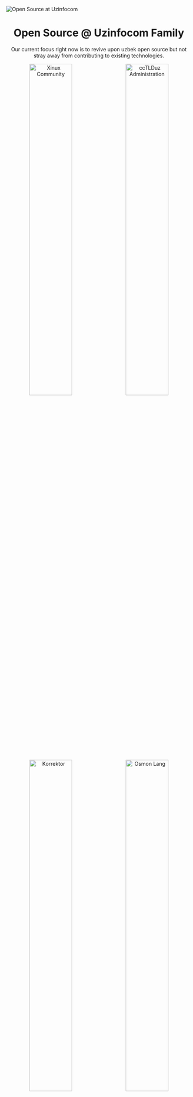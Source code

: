 ![Open Source at Uzinfocom](https://github.com/uzinfocom-org/.github/blob/main/images/banners.png) 

<p align="center"><h1 align="center">Open Source @ Uzinfocom Family</h1></p>

<p align="center">Our current focus right now is to revive upon uzbek open source but not stray away from contributing to existing technologies.</p>

<p align="center">
  <a href="https://xinux.uz"><img src="https://github.com/uzinfocom-org/.github/blob/main/images/Xinux.png" width=48% alt="Xinux Community"></a>
  &nbsp;&nbsp;&nbsp;
  <a href="https://cctld.uz"><img src="https://github.com/uzinfocom-org/.github/blob/main/images/CCTLD.png" width=48% alt="ccTLDuz Administration"></a>
</p>

<p align="center">
  <a href="https://korrektor.uz"><img src="https://github.com/uzinfocom-org/.github/blob/main/images/Korrektor.png" width=48% alt="Korrektor"></a>
  &nbsp;&nbsp;&nbsp;
  <a href="https://osmon.dev"><img src="https://github.com/uzinfocom-org/.github/blob/main/images/Osmon.png" width=48% alt="Osmon Lang"></a>
</p>